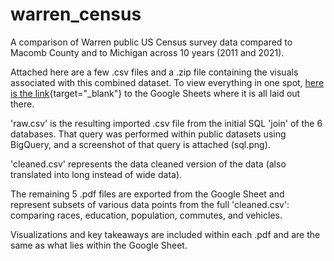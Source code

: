 # warren_census
A comparison of Warren public US Census survey data compared to Macomb County and to Michigan across 10 years (2011 and 2021).

Attached here are a few .csv files and a .zip file containing the visuals associated with this combined dataset. To view everything in one spot, [here is the link](https://docs.google.com/spreadsheets/d/1wOJMW_ut2TIKjMk5yDdE2o7tYk8X7kE1BSzvrFA80k0/edit?usp=sharing){target="_blank"} to the Google Sheets where it is all laid out there.

'raw.csv' is the resulting imported .csv file from the initial SQL 'join' of the 6 databases. That query was performed within public datasets using BigQuery, and a screenshot of that query is attached (sql.png).

'cleaned.csv' represents the data cleaned version of the data (also translated into long instead of wide data).

The remaining 5 .pdf files are exported from the Google Sheet and represent subsets of various data points from the full 'cleaned.csv': comparing races, education, population, commutes, and vehicles.

Visualizations and key takeaways are included within each .pdf and are the same as what lies within the Google Sheet.
